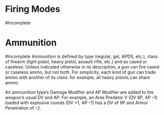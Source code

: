 
# Firing Modes
#Incomplete 


# Ammunition
#Incomplete 
Ammunition is defined by type (regular, gel, APDS, etc.), class of firearm (light pistol, heavy pistol, assault rifle, etc.) and as cased or caseless. Unless indicated otherwise in its description, a gun can fire cased or caseless ammo, but not both. For simplicity, each kind of gun can trade ammo with another of its class: for example, all heavy pistols can share ammo.  

An ammunition type’s Damage Modifier and AP Modifier are added to the weapon’s usual DV and AP. For example, an Ares Predator V (DV 8P, AP –1) loaded with explosive rounds (DV +1, AP –1) has a DV of 9P and Armor Penetration of –2.